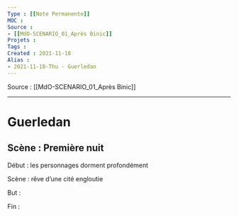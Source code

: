 ```yaml
---
Type : [[Note Permanente]]
MOC : 
Source : 
- [[MdO-SCENARIO_01_Après Binic]]
Projets :
Tags : 
Created : 2021-11-18
Alias :
- 2021-11-18-Thu - Guerledan
---
```


Source : [[MdO-SCENARIO_01_Après Binic]]

***

# Guerledan

## Scène : Première nuit

  

Début : les personnages dorment profondément

  

Scène : rêve d’une cité engloutie

  

But : 

  

Fin :
